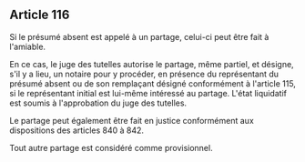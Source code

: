 Article 116
----
Si le présumé absent est appelé à un partage, celui-ci peut être fait à
l'amiable.

En ce cas, le juge des tutelles autorise le partage, même partiel, et désigne,
s'il y a lieu, un notaire pour y procéder, en présence du représentant du
présumé absent ou de son remplaçant désigné conformément à l'article 115, si le
représentant initial est lui-même intéressé au partage. L'état liquidatif est
soumis à l'approbation du juge des tutelles.

Le partage peut également être fait en justice conformément aux dispositions des
articles 840 à 842.

Tout autre partage est considéré comme provisionnel.
